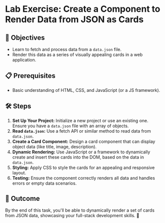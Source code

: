 # Lab Exercise: Create a Component to Render Data from JSON as Cards

## 🎯 Objectives
- Learn to fetch and process data from a `data.json` file.
- Render this data as a series of visually appealing cards in a web application.

## 📋 Prerequisites
- Basic understanding of HTML, CSS, and JavaScript (or a JS framework).

## 🛠 Steps
1. **Set Up Your Project:** Initialize a new project or use an existing one. Ensure you have a `data.json` file with an array of objects.
2. **Read `data.json`:** Use a fetch API or similar method to read data from `data.json`.
3. **Create a Card Component:** Design a card component that can display object data (like title, image, description).
4. **Dynamic Rendering:** Use JavaScript or a framework to dynamically create and insert these cards into the DOM, based on the data in `data.json`.
5. **Styling:** Apply CSS to style the cards for an appealing and responsive layout.
6. **Testing:** Ensure the component correctly renders all data and handles errors or empty data scenarios.

## 🌟 Outcome
By the end of this task, you'll be able to dynamically render a set of cards from JSON data, showcasing your full-stack development skills. 🚀
